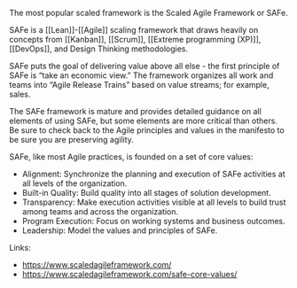 The most popular scaled framework is the Scaled Agile Framework or SAFe. 

SAFe is a [[Lean]]-[[Agile]] scaling framework that draws heavily on concepts from [[Kanban]], [[Scrum]], [[Extreme programming (XP)]], [[DevOps]], and Design Thinking methodologies. 

SAFe puts the goal of delivering value above all else - the first principle of SAFe is “take an economic view.” The framework organizes all work and teams into “Agile Release Trains” based on value streams; for example, sales. 

The SAFe framework is mature and provides detailed guidance on all elements of using SAFe, but some elements are more critical than others. Be sure to check back to the Agile principles and values in the manifesto to be sure you are preserving agility. 

SAFe, like most Agile practices, is founded on a set of core values:
- Alignment: Synchronize the planning and execution of SAFe activities at all levels of the organization. 
- Built-in Quality: Build quality into all stages of solution development. 
- Transparency: Make execution activities visible at all levels to build trust among teams and across the organization. 
- Program Execution: Focus on working systems and business outcomes. 
- Leadership: Model the values and principles of SAFe. 

Links:
- https://www.scaledagileframework.com/
- https://www.scaledagileframework.com/safe-core-values/